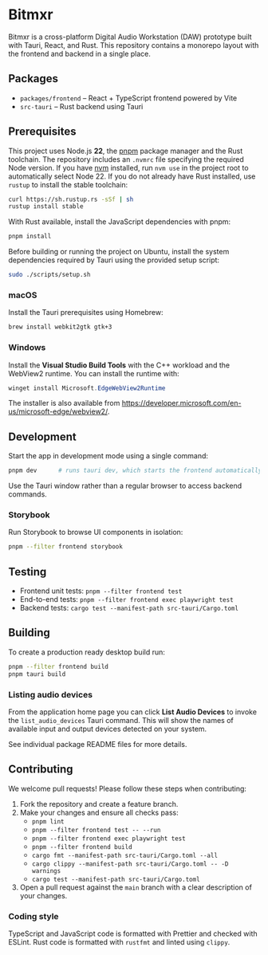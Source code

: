 # Bitmxr

Bitmxr is a cross-platform Digital Audio Workstation (DAW) prototype built with Tauri, React, and Rust.
This repository contains a monorepo layout with the frontend and backend in a single place.

## Packages

- `packages/frontend` – React + TypeScript frontend powered by Vite
- `src-tauri` – Rust backend using Tauri

## Prerequisites

This project uses Node.js **22**, the [pnpm](https://pnpm.io/) package manager and the Rust toolchain.
The repository includes an `.nvmrc` file specifying the required Node version.
If you have [nvm](https://github.com/nvm-sh/nvm) installed, run `nvm use` in the
project root to automatically select Node 22.
If you do not already have Rust installed, use `rustup` to install the stable
toolchain:

```bash
curl https://sh.rustup.rs -sSf | sh
rustup install stable
```

With Rust available, install the JavaScript dependencies with pnpm:

```bash
pnpm install
```

Before building or running the project on Ubuntu, install the system
dependencies required by Tauri using the provided setup script:

```bash
sudo ./scripts/setup.sh
```

### macOS

Install the Tauri prerequisites using Homebrew:

```bash
brew install webkit2gtk gtk+3
```

### Windows

Install the **Visual Studio Build Tools** with the C++ workload and the
WebView2 runtime. You can install the runtime with:

```powershell
winget install Microsoft.EdgeWebView2Runtime
```

The installer is also available from
<https://developer.microsoft.com/en-us/microsoft-edge/webview2/>.

## Development

Start the app in development mode using a single command:

```bash
pnpm dev      # runs tauri dev, which starts the frontend automatically
```

Use the Tauri window rather than a regular browser to access backend commands.

### Storybook

Run Storybook to browse UI components in isolation:

```bash
pnpm --filter frontend storybook
```

## Testing

- Frontend unit tests: `pnpm --filter frontend test`
- End-to-end tests: `pnpm --filter frontend exec playwright test`
- Backend tests: `cargo test --manifest-path src-tauri/Cargo.toml`

## Building

To create a production ready desktop build run:

```bash
pnpm --filter frontend build
pnpm tauri build
```

### Listing audio devices

From the application home page you can click **List Audio Devices** to invoke the
`list_audio_devices` Tauri command. This will show the names of available input
and output devices detected on your system.

See individual package README files for more details.

## Contributing

We welcome pull requests! Please follow these steps when contributing:

1. Fork the repository and create a feature branch.
2. Make your changes and ensure all checks pass:
   - `pnpm lint`
   - `pnpm --filter frontend test -- --run`
   - `pnpm --filter frontend exec playwright test`
   - `pnpm --filter frontend build`
   - `cargo fmt --manifest-path src-tauri/Cargo.toml --all`
   - `cargo clippy --manifest-path src-tauri/Cargo.toml -- -D warnings`
   - `cargo test --manifest-path src-tauri/Cargo.toml`
3. Open a pull request against the `main` branch with a clear description of your changes.

### Coding style

TypeScript and JavaScript code is formatted with Prettier and checked with ESLint.
Rust code is formatted with `rustfmt` and linted using `clippy`.

